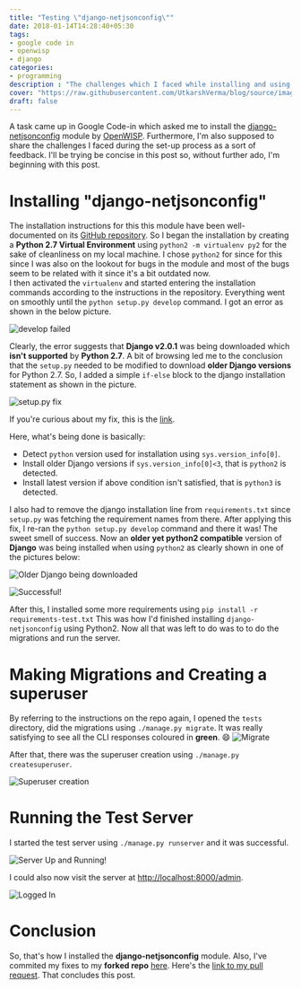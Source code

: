 ```yaml
---
title: "Testing \"django-netjsonconfig\""
date: 2018-01-14T14:28:40+05:30
tags:
- google code in
- openwisp
- django
categories:
- programming
description : "The challenges which I faced while installing and using **django-netjsonconfig**. "
cover: "https://raw.githubusercontent.com/UtkarshVerma/blog/source/images/netjsonconfig/django2.png"
draft: false
---
```

A task came up in Google Code-in which asked me to install the [django-netjsonconfig](https://github.com/openwisp/django-netjsonconfig) module by [OpenWISP](https://www.openwisp.org). Furthermore, I'm also supposed to share the challenges I faced during the set-up process as a sort of feedback. I'll be trying be concise in this post so, without further ado, I'm beginning with this post.

# Installing "django-netjsonconfig"
The installation instructions for this this module have been well-documented on its [GitHub repository](https://github.com/openwisp/django-netjsonconfig#installing-for-development). So I began the installation by creating a **Python 2.7 Virtual Environment** using `python2 -m virtualenv py2` for the sake of cleanliness on my local machine. I chose `python2` for since for this since I was also on the lookout for bugs in the module and most of the bugs seem to be related with it since it's a bit outdated now.  
I then activated the `virtualenv` and started entering the installation commands according to the instructions in the repository. Everything went on smoothly until the `python setup.py develop` command. I got an error as shown in the below picture.

![develop failed](https://raw.githubusercontent.com/UtkarshVerma/blog/source/static/images/netjsonconfig/django2.png)

Clearly, the error suggests that **Django v2.0.1** was being downloaded which **isn't supported** by **Python 2.7**. A bit of browsing led me to the conclusion that the `setup.py` needed to be modified to download **older Django versions** for Python 2.7. So, I added a simple `if-else` block to the django installation statement as shown in the picture.  

![setup.py fix](https://raw.githubusercontent.com/UtkarshVerma/blog/source/static/images/netjsonconfig/my-fix.png)

If you're curious about my fix,  this is the [link](https://raw.githubusercontent.com/UtkarshVerma/django-netjsonconfig/commit/1575acbbc719e539cd8ecbffc761d8b9c2023d56).

Here, what's being done is basically:

- Detect `python` version used for installation using `sys.version_info[0]`.
- Install older Django versions if `sys.version_info[0]<3`, that is `python2` is detected.
- Install latest version if above condition isn't satisfied, that is `python3` is detected.

I also had to remove the django installation line from `requirements.txt` since `setup.py` was fetching the requirement names from there. After applying this fix, I re-ran the `python setup.py develop` command and there it was! The sweet smell of success. Now an **older yet python2 compatible** version of **Django** was being installed when using `python2` as clearly shown in one of the pictures below:

![Older Django being downloaded](https://raw.githubusercontent.com/UtkarshVerma/blog/source/static/images/netjsonconfig/django-v-fixed.png)

![Successful!](https://raw.githubusercontent.com/UtkarshVerma/blog/source/static/images/netjsonconfig/Success!.png)

After this, I installed some more requirements using `pip install -r requirements-test.txt`
This was how I'd finished installing `django-netjsonconfig` using Python2. Now all that was left to do was to to do the migrations and run the server.

# Making Migrations and Creating a superuser
By referring to the instructions on the repo again, I opened the `tests` directory,
did the migrations using `./manage.py migrate`. It was really satisfying to see all the CLI responses coloured in **green**. :smile:
![Migrate](https://raw.githubusercontent.com/UtkarshVerma/blog/source/static/images/netjsonconfig/migrate.png)

After that, there was the superuser creation using `./manage.py createsuperuser`.

![Superuser creation](https://raw.githubusercontent.com/UtkarshVerma/blog/source/static/images/netjsonconfig/superuser.png)

# Running the Test Server
I started the test server using `./manage.py runserver` and it was successful. 

![Server Up and Running!](https://raw.githubusercontent.com/UtkarshVerma/blog/source/static/images/netjsonconfig/up-and-running.png)

I could also now visit the server at [http://localhost:8000/admin](http://localhost/admin).   

![Logged In](https://raw.githubusercontent.com/UtkarshVerma/blog/source/static/images/netjsonconfig/logged-in.png)

# Conclusion
So, that's how I installed the **django-netjsonconfig** module. Also, I've commited my fixes to my **forked repo** [here](https://raw.githubusercontent.com/UtkarshVerma/django-netjsonconfig). Here's the [link to my pull request](https://github.com/openwisp/django-netjsonconfig/pull/71). That concludes this post.
